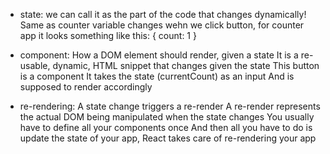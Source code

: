 - state:  we can call it as the part of the code that changes dynamically! Same as counter variable
        changes wehn we click button, for counter app it looks something like this:
        {
            count: 1
        }

- component: How a DOM element should render, given a state
           It is a re-usable, dynamic, HTML snippet that changes given the state
           This button is a component
           It takes the state (currentCount) as an input
           And is supposed to render accordingly

- re-rendering: A state change triggers a re-render
              A re-render represents the actual DOM being manipulated
              when the state changes
              You usually have to define all your components once
              And then all you have to do is update the state of your app, React takes care of re-rendering your app
